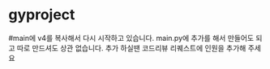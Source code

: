 # gyproject
#main에 v4를 복사해서 다시 시작하고 있습니다. main.py에 추가를 해서 만들어도 되고 따로 만드셔도 상관 없습니다. 추가 하실땐 코드리뷰 리퀘스트에 인원을 추가해 주세요
